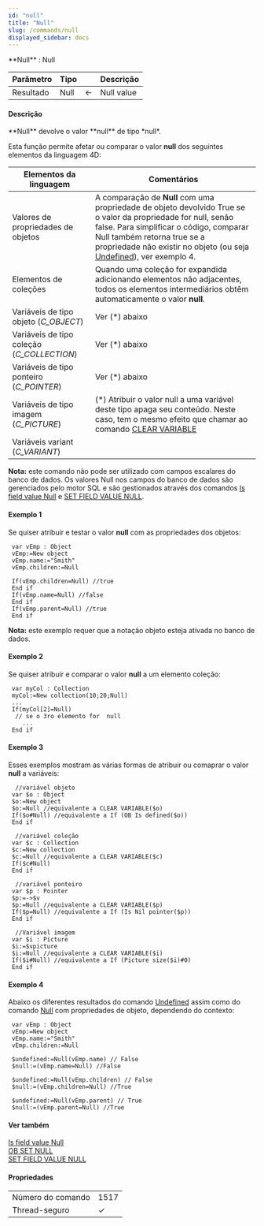 ```yaml
---
id: "null"
title: "Null"
slug: /commands/null
displayed_sidebar: docs
---
```


<!--REF #_command_.Null.Syntax-->**Null**  : Null<!-- END REF-->
<!--REF #_command_.Null.Params-->
| Parâmetro | Tipo |  | Descrição |
| --- | --- | --- | --- |
| Resultado | Null | &#8592; | Null value |

<!-- END REF-->

#### Descrição 

<!--REF #_command_.Null.Summary-->**Null** devolve o valor **null** de tipo *null*.<!-- END REF-->

Esta função permite afetar ou comparar o valor **null** dos seguintes elementos da linguagem 4D:

| **Elementos da linguagem**                                   | **Comentários**                                                                                                                                                                                                                                                                 |
| ------------------------------------------------------------ | ------------------------------------------------------------------------------------------------------------------------------------------------------------------------------------------------------------------------------------------------------------------------------- |
| Valores de propriedades de objetos                           | A comparação de **Null** com uma propriedade de objeto devolvido True se o valor da propriedade for null, senão false. Para simplificar o código, comparar Null também retorna true se a propriedade não existir no objeto (ou seja [Undefined](undefined.md)), ver exemplo 4\. |
| Elementos de coleções                                        | Quando uma coleção for expandida adicionando elementos não adjacentes, todos os elementos intermediários obtêm automaticamente o valor **null**.                                                                                                                                |
| Variáveis de tipo objeto (*C\_OBJECT*)          | Ver (\*) abaixo                                                                                                                                                                                                                                                                 |
| Variáveis de tipo coleção (*C\_COLLECTION*) | Ver (\*) abaixo                                                                                                                                                                                                                                                                 |
| Variáveis de tipo ponteiro (*C\_POINTER*)      | Ver (\*) abaixo                                                                                                                                                                                                                                                                 |
| Variáveis de tipo imagem (*C\_PICTURE*)        | (\*) Atribuir o valor null a uma variável deste tipo apaga seu conteúdo. Neste caso, tem o mesmo efeito que chamar ao comando [CLEAR VARIABLE](clear-variable.md)                                                                                                               |
| Variáveis variant (*C\_VARIANT*)               |                                                                                                                                                                                                                                                                                 |

**Nota:** este comando não pode ser utilizado com campos escalares do banco de dados. Os valores Null nos campos do banco de dados são gerenciados pelo motor SQL e são gestionados através dos comandos [Is field value Null](is-field-value-null.md) e [SET FIELD VALUE NULL](set-field-value-null.md).

#### Exemplo 1 

Se quiser atribuir e testar o valor **null** com as propriedades dos objetos:

```4d
 var vEmp : Object
 vEmp:=New object
 vEmp.name:="Smith"
 vEmp.children:=Null
 
 If(vEmp.children=Null) //true
 End if
 If(vEmp.name=Null) //false
 End if
 If(vEmp.parent=Null) //true
 End if
```

**Nota:** este exemplo requer que a notação objeto esteja ativada no banco de dados.

#### Exemplo 2 

Se quiser atribuir e comparar o valor **null** a um elemento coleção:

```4d
 var myCol : Collection
 myCol:=New collection(10;20;Null)
 ...
 If(myCol[2]=Null)
  // se o 3ro elemento for  null
    ...
 End if
```

#### Exemplo 3 

Esses exemplos mostram as várias formas de atribuir ou comaprar o valor **null** a variáveis: 

```4d
  //variável objeto
 var $o : Object
 $o:=New object
 $o:=Null //equivalente a CLEAR VARIABLE($o)
 If($o#Null) //equivalente a If (OB Is defined($o))
 End if
```

```4d
  //variável coleção
 var $c : Collection
 $c:=New collection
 $c:=Null //equivalente a CLEAR VARIABLE($c)
 If($c#Null)
 End if
```

```4d
  //variável ponteiro
 var $p : Pointer
 $p:=->$v
 $p:=Null //equivalente a CLEAR VARIABLE($p)
 If($p=Null) //equivalente a If (Is Nil pointer($p))
 End if
```

```4d
  //Variável imagem
 var $i : Picture
 $i:=$vpicture
 $i:=Null //equivalente a CLEAR VARIABLE($i)
 If($i#Null) //equivalente a If (Picture size($i)#0)
 End if
```

#### Exemplo 4 

Abaixo os diferentes resultados do comando [Undefined](undefined.md) assim como do comando [Null](null.md) com propriedades de objeto, dependendo do contexto:

```4d
 var vEmp : Object
 vEmp:=New object
 vEmp.name:="Smith"
 vEmp.children:=Null
 
 $undefined:=Null(vEmp.name) // False
 $null:=(vEmp.name=Null) //False
 
 $undefined:=Null(vEmp.children) // False
 $null:=(vEmp.children=Null) //True
 
 $undefined:=Null(vEmp.parent) // True
 $null:=(vEmp.parent=Null) //True
```

#### Ver também 

[Is field value Null](is-field-value-null.md)  
[OB SET NULL](ob-set-null.md)  
[SET FIELD VALUE NULL](set-field-value-null.md)  

#### Propriedades

|  |  |
| --- | --- |
| Número do comando | 1517 |
| Thread-seguro | &check; |


